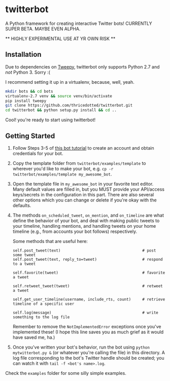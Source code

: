 # twitterbot

A Python framework for creating interactive Twitter bots! CURRENTLY SUPER BETA. MAYBE EVEN ALPHA.

** HIGHLY EXPERIMENTAL USE AT YR OWN RISK **

## Installation

Due to dependencies on [Tweepy](https://github.com/tweepy/tweepy), twitterbot only supports Python 2.7 and *not*
Python 3. Sorry :(

I recommend setting it up in a virtualenv, because, well, yeah.

``` bash
mkdir bots && cd bots
virtualenv-2.7 venv && source venv/bin/activate
pip install tweepy
git clone https://github.com/thricedotted/twitterbot.git
cd twitterbot && python setup.py install && cd ..
```

Cool! you're ready to start using twitterbot!


## Getting Started

1. Follow Steps 3-5 of [this bot
   tutorial](http://blog.boodoo.co/how-to-make-an-_ebooks/) to create an
   account and obtain credentials for your bot.

2. Copy the template folder from `twitterbot/examples/template` to wherever
   you'd like to make your bot, e.g. `cp -r twitterbot/examples/template
   my_awesome_bot`.

3. Open the template file in `my_awesome_bot` in your favorite text editor.
   Many default values are filled in, but you MUST provide your API/access
   keys/secrets in the configuration in this part. There are also several
   other options which you can change or delete if you're okay with the
   defaults.

4. The methods `on_scheduled_tweet`, `on_mention`, and `on_timeline` are what
   define the behavior of your bot, and deal with making public tweets to your
   timeline, handling mentions, and handling tweets on your home timeline
   (e.g., from accounts your bot follows) respectively.

   Some methods that are useful here:
   ```
   self.post_tweet(text)                    				# post some tweet
   self.post_tweet(text, reply_to=tweet)   	 				# respond to a tweet

   self.favorite(tweet)                     				# favorite a tweet

   self.retweet_tweet(tweet)								# retweet a tweet

   self.get_user_timeline(username, include_rts, count)		# retrieve timeline of a specific user

   self.log(message)                        				# write something to the log file
   ```

   Remember to remove the `NotImplementedError` exceptions once you've
   implemented these! (I hope this line saves you as much grief as it would
   have saved me, ha.)

5. Once you've written your bot's behavior, run the bot using `python
   mytwitterbot.py &` (or whatever you're calling the file) in this directory.
   A log file corresponding to the bot's Twitter handle should be created; you
   can watch it with `tail -f <bot's name>.log`.

Check the `examples` folder for some silly simple examples.

